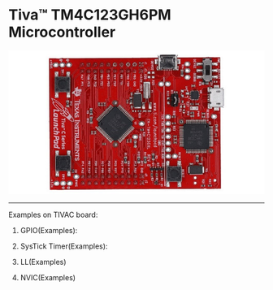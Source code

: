 # Tiva™ TM4C123GH6PM Microcontroller
![alt text](texas-launchpad-evolution-kit.jpg)
________________________________________________________________________________
Examples on TIVAC board:
1)  GPIO(Examples):

2)  SysTick Timer(Examples):

3)  LL(Examples)

4)  NVIC(Examples)

